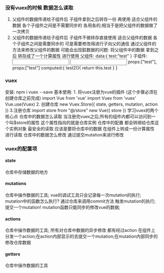 ### 没有vuex的时候 数据怎么读取
  1. 父组件的数据传递给子组件后 子组件拿到之后转存一份 再使用
      适合父组件的数据 各个子组件之间是不需要同步的 各用各的;相当于是把父组件的数据做了一次拷贝
  2. 父组件的数据传递给子组件后 子组件不做转存直接使用
       适合父组件的数据 各个子组件之间是需要同步的
       可是需要修改得进行子向父的通信 通过父组件的方法来修改父组件的数据
       可能会出现脏数据的问题:
          将父组件中的数据 拿到之后 转存成了一个计算属性 进行使用
              父组件:
                data:{
                  test:"test"
                }
                <v-child :test="test"></v-child>
              子组件:
                  <input v-model="test2">       <input v-model="test">
                  props:["test"],               props:["test"]
                  computed:{
                    test2(){
                      return this.test
                    }
                  }



### vuex
  安装: npm i vuex --save
  基本使用:
    1. 将vuex注册为vue的插件 (这个步骤必须在创建仓库之前完成)
      import Vue from 'vue'
      import Vuex from 'vuex'
      Vue.use(Vuex)
    2. 创建仓库
      new Vuex.Store({
        state,
        getters,
        mutation,
        action
      })
    3.注册仓库
      import store from "@/store"
      new Vue({
        store
      })
  学习vuex的两个核心点
      仓库中的数据怎么读取
        当注册完vuex之后;所有的组件内都可以访问到一个叫$store的属性 这个属性指向的就是仓库实例
        仓库中的配置 都会转绑给仓库这个实例对象
        最安全的读取 应该是要将仓库中的数据 在组件上转成一份计算属性 进行读取
      仓库中的数据怎么修改
        通过提交mutation来进行修改


### vuex的配置项
#### state
  仓库中存储数据的地方
#### mutations
  仓库中操作数据的工具;
  vue的调试工具只会记录每一次mutation的执行;
  mutation中的函数怎么执行?
    通过仓库来调用commit方法 触发mutation的执行; 提交一个mutation!
  mutation函数只能同步的修改vue的数据;
#### actions
  仓库中操作数据的工具;
  所有对仓库中数据的异步修改 都有经过action
  在组件上分发一个action;在action内部显示的去提交一个mutation;在mutation内部同步的修改仓库数据
#### getters
  仓库中操作数据的工具

